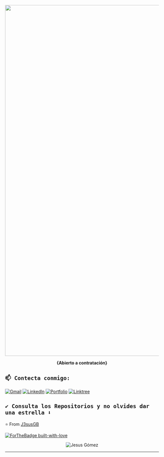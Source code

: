 <!--
All inbuilt themes :-
dark, radical, merko, gruvbox, tokyonight, onedark, cobalt, synthwave, highcontrast, dracula, github_dark
-->

<div align="center">
  <img src="C:\Users\jgome\OneDrive\Escritorio\DESARROLLO\proyectos_git\J3susGB\images" alt="Logo" width="1150">
</div>  

<p align="center"><strong>{Abierto a contratación}</strong></p>
<!-- 
  <h1 align="center"> Hola mundo!! 👋, Soy Jesús </h1> 

## `👨🏻‍💻 Sobre mí:`

<div>
  <h3>
   Soy Analista de Datos y actualmente estoy completando mi formación como Desarrollador de Aplicaciones Multiplataforma (DAM). Me encuentro reforzando mi aprendizaje, tanto con formación reglada como de forma autodidacta, profundizando en otras tecnologías para el análisis de datos y Machine Learning. 
    <br>
    Busco trabajar en equipos donde pueda aportar y desarrollar mis conocimientos y aptitudes adquiridas durante los últimos años, orientadas al resultado y la calidad, en un ambiente de innovación y crecimiento.
  </h3>
</div>

- 💡 Me gusta explorar nuevas tecnologías`*
- 🔭 Actualmente estoy trabajando en *análisis de datos con python`* and *`desarrollo front y back con python`*
- 🌱 Actualmente estoy perfeccionando mis habilidades en *`Javascript`*
- 👯 I’m looking to collaborate on *`Desarrollo de Aplicaciones Multiplataforma`*

## `⚙️ Uso diario:` 

<a href="https://developer.mozilla.org/en-US/docs/Web/HTML" target="_blank" rel="noreferrer"> <img src="https://cdn.jsdelivr.net/gh/devicons/devicon/icons/html5/html5-original-wordmark.svg" alt="html5" width="40" height="40"/></a>&nbsp; 

<a href="https://developer.mozilla.org/en-US/docs/Web/CSS" target="_blank" rel="noreferrer"> <img src="https://cdn.jsdelivr.net/gh/devicons/devicon/icons/css3/css3-original-wordmark.svg" alt="css3" width="40" height="40"/></a>&nbsp;

<a href="https://www.python.org" target="_blank" rel="noreferrer"> <img src="https://raw.githubusercontent.com/devicons/devicon/master/icons/python/python-original.svg" alt="python" width="40" height="40"/></a>&nbsp;

<a href="https://www.mysql.com/" target="_blank"> <img src="https://raw.githubusercontent.com/devicons/devicon/master/icons/mysql/mysql-original-wordmark.svg" alt="mysql" width="40" height="40"/></a>&nbsp; 

<a href="https://www.mongodb.com/" target="_blank"> <img src="https://raw.githubusercontent.com/devicons/devicon/master/icons/mongodb/mongodb-original-wordmark.svg" alt="mysql" width="40" height="40"/></a>&nbsp; 

## `🛠 Tech Stack:`
### Heramientas:

![Git](https://img.shields.io/badge/-Git-05122A?style=flat&logo=git&logoColor=F05032)&nbsp;
[![GitHub](https://img.shields.io/badge/-GitHub-05122A?style=flat&logo=github&logoColor=lightgrey&link=https://github.com/Nahuel-DevOne)](https://github.com/Nahuel-DevOne)&nbsp;

![Visual Studio](https://img.shields.io/badge/-VSCODE-05122A?style=flat&logo=Visual-Studio-Code&logoColor=007ACC&link=https://code.visualstudio.com/)&nbsp;

![Jupiter](https://img.shields.io/badge/-Jupyter-05122A?style=flat&logo=jupyter)&nbsp;

![Anaconda](https://img.shields.io/badge/-Anaconda-05122A?style=flat&logo=anaconda)&nbsp;

![Markdown](https://img.shields.io/badge/-Markdown-05122A?style=flat&logo=markdown)&nbsp;

### Front-end:
![HTML5](https://img.shields.io/badge/-HTML5-05122A?style=flat&logo=html5&logoColor=F05032&link=https://developer.mozilla.org/es/docs/Glossary/HTML5)&nbsp;

![CSS3](https://img.shields.io/badge/-CSS3-05122A?style=flat&logo=CSS3&logoColor=1572B6)&nbsp;


### Backend & Data Analysis:

![Python](https://img.shields.io/badge/-Python-05122A?style=flat&logo=python&logoColor=blue)&nbsp;

![Numpy](https://img.shields.io/badge/-Numpy-05122A?style=flat&logo=numpy&logoColor=55a6ca)&nbsp;

![Pandas](https://img.shields.io/badge/-Pandas-05122A?style=flat&logo=pandas&logoColor=white)&nbsp;

![Matplotlib](https://img.shields.io/badge/-Matplotlib-05122A?style=flat&logo=matplotlib&logoColor=white)&nbsp;

![Seaborn](https://img.shields.io/badge/-Seaborn-05122A?style=flat&logo=Seaborn&logoColor=white)&nbsp;

![Scikit-learn](https://img.shields.io/badge/-Scikit_Learn-05122A?style=flat&logo=scikit-learn&logoColor=white)&nbsp;

![PowerBI](https://img.shields.io/badge/-Power_BI-05122A?style=flat&logo=power-bi&logoColor=yellow)\

![Django](https://img.shields.io/badge/-Django-05122A?style=flat&logo=django&logoColor=darkgreen)\ 

### Databases:

![SQL](https://img.shields.io/badge/-SQL:-05122A?style=flat&logo=sql&logoColor=FFA611)&nbsp;

![MySQL](https://img.shields.io/badge/-MySQL-05122A?style=flat&logo=MySQL&logoColor=FFA611)&nbsp;

![NoSQL](https://img.shields.io/badge/-NoSQL:-05122A?style=flat&logo=NoSQL&logoColor=lightgreen)&nbsp;

![MongoDB](https://img.shields.io/badge/-MongoDB-05122A?style=flat&logo=mongoDB&logoColor=lightgreen)&nbsp;


<!-- ![C](https://img.shields.io/badge/-C-05122A?style=flat&logo=C&logoColor=A8B9CC)&nbsp;
![C++](https://img.shields.io/badge/-C++-05122A?style=flat&logo=C%2B%2B&logoColor=00599C)&nbsp;
![R (Statistics)](https://img.shields.io/badge/-R-05122A?style=flat&logo=R&logoColor=276DC3) -->


<!-- alternative: How to reach me -->
## `📫 Contecta conmigo:`

[![Gmail](https://img.shields.io/badge/-GMAIL-D14836?style=for-the-badge&logo=gmail&logoColor=white)](mailto:jgomezbeltran88@gmail.com)
[![LinkedIn](https://img.shields.io/badge/LinkedIn-informational?style=for-the-badge&logo=linkedin&logoColor=fff&color=0077B5)](https://www.linkedin.com/in/jesusgb-dev/)
[![Portfolio](https://img.shields.io/badge/-Portfolio-lightgray?style=for-the-badge&logo=stackoverflow&logoColor=white)](https://j3susgb.github.io/Portfolio/)
[![Linktree](https://img.shields.io/badge/-Linktree-323330?style=for-the-badge&logo=linktree&logoColor=#41e45f)](linktr.ee/jesusgb)

## `✔️ Consulta los Repositorios y no olvides dar una estrella ⬇️`

:star: From [J3susGB](https://github.com/J3susGB)

[![ForTheBadge built-with-love](http://ForTheBadge.com/images/badges/built-with-love.svg)](https://github.com/J3susGB)  

<div align="center"> 
  <!--Contador de visitas-->
  <img src="https://komarev.com/ghpvc/?username=nahuel-devone&label=Profile%20views&color=blue&style=plastic" alt="Jesus Gómez" />
</div>
 
***************************************************************